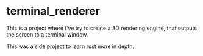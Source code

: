 # terminal_renderer

This is a project where I've try to create a 3D rendering engine, that outputs the screen to a terminal window.

This was a side project to learn rust more in depth.
